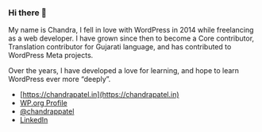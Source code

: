 ### Hi there 👋

My name is Chandra, I fell in love with WordPress in 2014 while freelancing as a web developer. I have grown since then to become a Core contributor, Translation contributor for Gujarati language, and has contributed to WordPress Meta projects.

Over the years, I have developed a love for learning, and hope to learn WordPress ever more “deeply”.

- [https://chandrapatel.in](https://chandrapatel.in)
- [WP.org Profile](https://profiles.wordpress.org/chandrapatel/)
- [@chandrappatel](https://twitter.com/chandrappatel)
- [LinkedIn](https://www.linkedin.com/in/chandra287)

<!--
**chandrapatel/chandrapatel** is a ✨ _special_ ✨ repository because its `README.md` (this file) appears on your GitHub profile.

Here are some ideas to get you started:

- 🔭 I’m currently working on ...
- 🌱 I’m currently learning ...
- 👯 I’m looking to collaborate on ...
- 🤔 I’m looking for help with ...
- 💬 Ask me about ...
- 📫 How to reach me: ...
- 😄 Pronouns: ...
- ⚡ Fun fact: ...
-->
